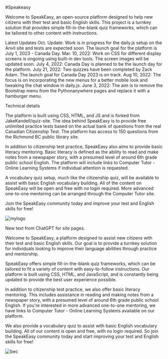 #Speakeasy

Welcome to SpeakEasy, an open-source platform designed to help new citizens with their test and basic English skills. This project is a turnkey solution that provides simple fill-in-the-blank quiz frameworks, which can be tailored to other content with instructions.

Latest Updates
Oct. Update: Work is in progress for the daily.js setup on the Anvil site and tests are expected soon. The launch goal for the platform is July 1, 2023 - Canada Day.
Mar. 10, 2022: Work on CSS for different display screens is ongoing using built-in dev tools. The screen images will be updated soon.
July 4, 2022: Canada Day is planned to be the launch day for the platform.
July 21, 2022: Two quizzes have been completed by Zack Adam. The launch goal for Canada Day 2023 is on track.
Aug 10, 2022: The focus is on incorporating the new menus for a better mobile look and tweaking the chat window in daily.js.
June 3, 2022: The aim is to remove the Bootstrap menu from the Pythonanywhere pages and replace it with a hamburger menu.

Technical details

The platform is built using CSS, HTML, and JS and is forked from JakeKandell/quiz-site. The idea behind SpeakEasy is to provide free unlimited practice tests based on the actual bank of questions from the real Canadian Citizenship Test. The platform has access to 150 questions from the Richmond BC public library site.

In addition to citizenship test practice, SpeakEasy also aims to provide basic literacy mentoring. Basic literacy is defined as the ability to read and make notes from a newspaper story, with a presumed level of around 6th grade public school English. The platform will include links to Computer Tutor - Online Learning Systems if individual attention is requested.

A vocabulary quiz setup, much like the citizenship quiz, will be available to assist with basic English vocabulary building. All of the content on SpeakEasy will be open and free with no login required. More advanced one-to-one mentoring can be arranged through the Computer Tutor site.

Join the SpeakEasy community today and improve your test and English skills for free!

![mylogo](https://user-images.githubusercontent.com/33843929/163722229-fcf8bf6d-119b-41e0-9fe3-713792bced1b.jpg)


New text from ChatGPT for site pages.

Welcome to SpeakEasy, a platform designed to assist new citizens with their test and basic English skills. Our goal is to provide a turnkey solution for individuals looking to improve their language abilities through practice and mentorship.

SpeakEasy offers simple fill-in-the-blank quiz frameworks, which can be tailored to fit a variety of content with easy-to-follow instructions. Our platform is built using CSS, HTML, and JavaScript, and is constantly being updated to provide the best user experience possible.

In addition to citizenship test practice, we also offer basic literacy mentoring. This includes assistance in reading and making notes from a newspaper story, with a presumed level of around 6th grade public school English. If you're interested in more advanced one-to-one mentoring, we have links to Computer Tutor - Online Learning Systems available on our platform.

We also provide a vocabulary quiz to assist with basic English vocabulary building. All of our content is open and free, with no login required. So join the SpeakEasy community today and start improving your test and English skills for free!



![bec](https://user-images.githubusercontent.com/33843929/163722255-3f5bf00a-b2b2-4e02-b01d-758103b1b83b.jpg)




